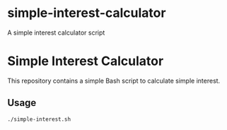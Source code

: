 # simple-interest-calculator
A simple interest calculator script
# Simple Interest Calculator

This repository contains a simple Bash script to calculate simple interest.

## Usage
```bash
./simple-interest.sh

